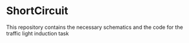 # ShortCircuit
This repository contains the necessary schematics and the code for the traffic light induction task
